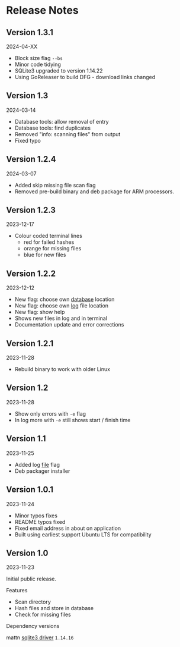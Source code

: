 # Release Notes

## Version 1.3.1

2024-04-XX

* Block size flag `--bs` 
* Minor code tidying
* SQLite3 upgraded to version 1.14.22
* Using GoReleaser to build DFG - download links changed

## Version 1.3

2024-03-14

* Database tools: allow removal of entry
* Database tools: find duplicates
* Removed "info: scanning files" from output
* Fixed typo

## Version 1.2.4

2024-03-07

* Added skip missing file scan flag
* Removed pre-build binary and deb package for ARM processors.

## Version 1.2.3

2023-12-17

* Colour coded terminal lines
	* red for failed hashes
	* orange for missing files
	* blue for new files

## Version 1.2.2

2023-12-12

* New flag: choose own [database](db.md) location
* New flag: choose own [log](log.md) file location
* New flag: show help
* Shows new files in log and in terminal
* Documentation update and error corrections

## Version 1.2.1

2023-11-28

* Rebuild binary to work with older Linux


## Version 1.2

2023-11-28

* Show only errors with `-e` flag
* In log more with `-e` still shows start / finish time

## Version 1.1

2023-11-25

* Added log [file](log.md) flag
* Deb packager installer

## Version 1.0.1

2023-11-24

* Minor typos fixes
* README typos fixed
* Fixed email address in about on application
* Built using earliest support Ubuntu LTS for compatibility 

## Version 1.0

2023-11-23

Initial public release.

Features

* Scan directory
* Hash files and store in database
* Check for missing files

Dependency versions

mattn [sqlite3 driver](https://github.com/mattn/go-sqlite3) `1.14.16`